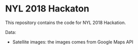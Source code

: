 # NYL 2018 Hackaton
This repository contains the code for NYL 2018 Hackation.

Data:

- Satellite images: the images comes from Google Maps API




<!--stackedit_data:
eyJoaXN0b3J5IjpbLTExMjQ3Mjk3MDJdfQ==
-->